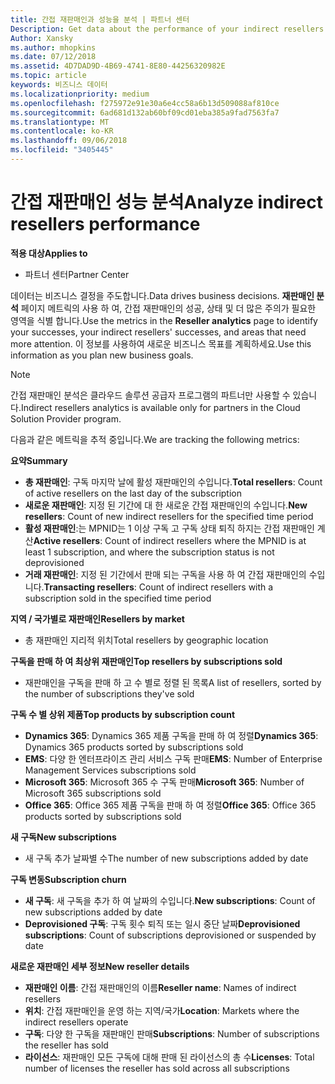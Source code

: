 ```yaml
---
title: 간접 재판매인과 성능을 분석 | 파트너 센터
Description: Get data about the performance of your indirect resellers.
Author: Xansky
ms.author: mhopkins
ms.date: 07/12/2018
ms.assetid: 4D7DAD9D-4B69-4741-8E80-44256320982E
ms.topic: article
keywords: 비즈니스 데이터
ms.localizationpriority: medium
ms.openlocfilehash: f275972e91e30a6e4cc58a6b13d509088af810ce
ms.sourcegitcommit: 6ad681d132ab60bf09cd01eba385a9fad7563fa7
ms.translationtype: MT
ms.contentlocale: ko-KR
ms.lasthandoff: 09/06/2018
ms.locfileid: "3405445"
---
```

# <a name="analyze-indirect-resellers-performance"></a><span data-ttu-id="6c5f0-103">간접 재판매인 성능 분석</span><span class="sxs-lookup"><span data-stu-id="6c5f0-103">Analyze indirect resellers performance</span></span> 

**<span data-ttu-id="6c5f0-104">적용 대상</span><span class="sxs-lookup"><span data-stu-id="6c5f0-104">Applies to</span></span>**
- <span data-ttu-id="6c5f0-105">파트너 센터</span><span class="sxs-lookup"><span data-stu-id="6c5f0-105">Partner Center</span></span>

<span data-ttu-id="6c5f0-106">데이터는 비즈니스 결정을 주도합니다.</span><span class="sxs-lookup"><span data-stu-id="6c5f0-106">Data drives business decisions.</span></span> <span data-ttu-id="6c5f0-107">**재판매인 분석** 페이지 메트릭의 사용 하 여, 간접 재판매인의 성공, 상태 및 더 많은 주의가 필요한 영역을 식별 합니다.</span><span class="sxs-lookup"><span data-stu-id="6c5f0-107">Use the metrics in the **Reseller analytics** page to identify your successes, your indirect resellers' successes, and areas that need more attention.</span></span> <span data-ttu-id="6c5f0-108">이 정보를 사용하여 새로운 비즈니스 목표를 계획하세요.</span><span class="sxs-lookup"><span data-stu-id="6c5f0-108">Use this information as you plan new business goals.</span></span>

> [!NOTE]
> <span data-ttu-id="6c5f0-109">간접 재판매인 분석은 클라우드 솔루션 공급자 프로그램의 파트너만 사용할 수 있습니다.</span><span class="sxs-lookup"><span data-stu-id="6c5f0-109">Indirect resellers analytics is available only for partners in the Cloud Solution Provider program.</span></span>

<span data-ttu-id="6c5f0-110">다음과 같은 메트릭을 추적 중입니다.</span><span class="sxs-lookup"><span data-stu-id="6c5f0-110">We are tracking the following metrics:</span></span>

**<span data-ttu-id="6c5f0-111">요약</span><span class="sxs-lookup"><span data-stu-id="6c5f0-111">Summary</span></span>**  
 - <span data-ttu-id="6c5f0-112">**총 재판매인**: 구독 마지막 날에 활성 재판매인의 수입니다.</span><span class="sxs-lookup"><span data-stu-id="6c5f0-112">**Total resellers**: Count of active resellers on the last day of the subscription</span></span>  
 - <span data-ttu-id="6c5f0-113">**새로운 재판매인**: 지정 된 기간에 대 한 새로운 간접 재판매인의 수입니다.</span><span class="sxs-lookup"><span data-stu-id="6c5f0-113">**New resellers**: Count of new indirect resellers for the specified time period</span></span>  
 - <span data-ttu-id="6c5f0-114">**활성 재판매인**:는 MPNID는 1 이상 구독 고 구독 상태 퇴직 하지는 간접 재판매인 계산</span><span class="sxs-lookup"><span data-stu-id="6c5f0-114">**Active resellers**: Count of indirect resellers where the MPNID is at least 1 subscription, and where the subscription status is not deprovisioned</span></span>  
 - <span data-ttu-id="6c5f0-115">**거래 재판매인**: 지정 된 기간에서 판매 되는 구독을 사용 하 여 간접 재판매인의 수입니다.</span><span class="sxs-lookup"><span data-stu-id="6c5f0-115">**Transacting resellers**: Count of indirect resellers with a subscription sold in the specified time period</span></span>  

**<span data-ttu-id="6c5f0-116">지역 / 국가별로 재판매인</span><span class="sxs-lookup"><span data-stu-id="6c5f0-116">Resellers by market</span></span>**  
 - <span data-ttu-id="6c5f0-117">총 재판매인 지리적 위치</span><span class="sxs-lookup"><span data-stu-id="6c5f0-117">Total resellers by geographic location</span></span>  

**<span data-ttu-id="6c5f0-118">구독을 판매 하 여 최상위 재판매인</span><span class="sxs-lookup"><span data-stu-id="6c5f0-118">Top resellers by subscriptions sold</span></span>**
 - <span data-ttu-id="6c5f0-119">재판매인을 구독을 판매 하 고 수 별로 정렬 된 목록</span><span class="sxs-lookup"><span data-stu-id="6c5f0-119">A list of resellers, sorted by the number of subscriptions they've sold</span></span>  

**<span data-ttu-id="6c5f0-120">구독 수 별 상위 제품</span><span class="sxs-lookup"><span data-stu-id="6c5f0-120">Top products by subscription count</span></span>**  
 - <span data-ttu-id="6c5f0-121">**Dynamics 365**: Dynamics 365 제품 구독을 판매 하 여 정렬</span><span class="sxs-lookup"><span data-stu-id="6c5f0-121">**Dynamics 365**: Dynamics 365 products sorted by subscriptions sold</span></span>  
 - <span data-ttu-id="6c5f0-122">**EMS**: 다양 한 엔터프라이즈 관리 서비스 구독 판매</span><span class="sxs-lookup"><span data-stu-id="6c5f0-122">**EMS**: Number of Enterprise Management Services subscriptions sold</span></span>  
 - <span data-ttu-id="6c5f0-123">**Microsoft 365**: Microsoft 365 수 구독 판매</span><span class="sxs-lookup"><span data-stu-id="6c5f0-123">**Microsoft 365**: Number of Microsoft 365 subscriptions sold</span></span>  
 - <span data-ttu-id="6c5f0-124">**Office 365**: Office 365 제품 구독을 판매 하 여 정렬</span><span class="sxs-lookup"><span data-stu-id="6c5f0-124">**Office 365**: Office 365 products sorted by subscriptions sold</span></span>  

**<span data-ttu-id="6c5f0-125">새 구독</span><span class="sxs-lookup"><span data-stu-id="6c5f0-125">New subscriptions</span></span>**  
 - <span data-ttu-id="6c5f0-126">새 구독 추가 날짜별 수</span><span class="sxs-lookup"><span data-stu-id="6c5f0-126">The number of new subscriptions added by date</span></span>  

**<span data-ttu-id="6c5f0-127">구독 변동</span><span class="sxs-lookup"><span data-stu-id="6c5f0-127">Subscription churn</span></span>**  
 - <span data-ttu-id="6c5f0-128">**새 구독**: 새 구독을 추가 하 여 날짜의 수입니다.</span><span class="sxs-lookup"><span data-stu-id="6c5f0-128">**New subscriptions**: Count of new subscriptions added by date</span></span>  
 - <span data-ttu-id="6c5f0-129">**Deprovisioned 구독**: 구독 횟수 퇴직 또는 일시 중단 날짜</span><span class="sxs-lookup"><span data-stu-id="6c5f0-129">**Deprovisioned subscriptions**: Count of subscriptions deprovisioned or suspended by date</span></span>  

**<span data-ttu-id="6c5f0-130">새로운 재판매인 세부 정보</span><span class="sxs-lookup"><span data-stu-id="6c5f0-130">New reseller details</span></span>**  
 - <span data-ttu-id="6c5f0-131">**재판매인 이름**: 간접 재판매인의 이름</span><span class="sxs-lookup"><span data-stu-id="6c5f0-131">**Reseller name**: Names of indirect resellers</span></span>  
 - <span data-ttu-id="6c5f0-132">**위치**: 간접 재판매인을 운영 하는 지역/국가</span><span class="sxs-lookup"><span data-stu-id="6c5f0-132">**Location**: Markets where the indirect resellers operate</span></span>  
 - <span data-ttu-id="6c5f0-133">**구독**: 다양 한 구독을 재판매인 판매</span><span class="sxs-lookup"><span data-stu-id="6c5f0-133">**Subscriptions**: Number of subscriptions the reseller has sold</span></span>  
 - <span data-ttu-id="6c5f0-134">**라이선스**: 재판매인 모든 구독에 대해 판매 된 라이선스의 총 수</span><span class="sxs-lookup"><span data-stu-id="6c5f0-134">**Licenses**: Total number of licenses the reseller has sold across all subscriptions</span></span>  
  
  